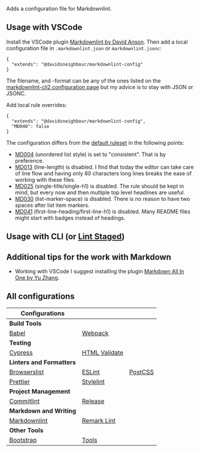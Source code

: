 Adds a configuration file for Markdownlint.

## Usage with VSCode

Install the VSCode plugin [Markdownlint by David Anson](https://marketplace.visualstudio.com/items?itemName=DavidAnson.vscode-markdownlint). Then add a local configuration file in `.markdownlint.json` or `markdownlint.jsonc`:

```jsonc
{
  "extends": "@davidsneighbour/markdownlint-config"
}
```

The filename, and -format can be any of the ones listed on the [markdownlint-cli2 configuration page](https://github.com/DavidAnson/markdownlint-cli2#configuration) but my advice is to stay with JSON or JSONC.

Add local rule overrides:

```jsonc
{
  "extends": "@davidsneighbour/markdownlint-config",
  "MD040": false
}
```

The configuration differs from the [default ruleset](https://github.com/DavidAnson/vscode-markdownlint#rules) in the following points:

*   [MD004](https://github.com/DavidAnson/markdownlint/blob/main/doc/md004.md) (unordered list style) is set to "consistent". That is by preference.
*   [MD013](https://github.com/DavidAnson/markdownlint/blob/main/doc/md013.md) (line-length) is disabled. I find that today the editor can take care of line flow and having only 80 characters long lines breaks the ease of working with these files.
*   [MD025](https://github.com/DavidAnson/markdownlint/blob/main/doc/md025.md) (single-title/single-h1) is disabled. The rule should be kept in mind, but every now and then multiple top level headlines are useful.
*   [MD030](https://github.com/DavidAnson/markdownlint/blob/main/doc/md030.md) (list-marker-space) is disabled. There is no reason to have two spaces after list item markers.
*   [MD041](https://github.com/DavidAnson/markdownlint/blob/main/doc/md041.md) (first-line-heading/first-line-h1) is disabled. Many README files might start with badges instead of headings.

## Usage with CLI (or [Lint Staged](https://github.com/okonet/lint-staged))

## Additional tips for the work with Markdown

*   Working with VSCode I suggest installing the plugin [Markdown All In One by Yu Zhang](https://marketplace.visualstudio.com/items?itemName=yzhang.markdown-all-in-one).

## All configurations

| Configurations | | |
| --- | --- | --- |
| **Build Tools** | | |
| [Babel](packages/babel-config) | [Webpack](packages/webpack-config) | |
| **Testing** | | |
| [Cypress](packages/cypress-config) | [HTML Validate](packages/htmlvalidate-config/) |  |
| **Linters and Formatters** | | |
| [Browserslist](packages/browserslist-config) | [ESLint](packages/eslint-config) | [PostCSS](packages/postcss-config) |
| [Prettier](packages/prettier-config) | [Stylelint](packages/stylelint-config) | |
| **Project Management** | | |
| [Commitlint](packages/commitlint-config) | [Release](packages/release-config) |  |
| **Markdown and Writing** | | |
| [Markdownlint](packages/markdownlint-config) | [Remark Lint](packages/remark-config) |  |
| **Other Tools** | | |
| [Bootstrap](packages/bootstrap-config) | [Tools](packages/tools) |  |
